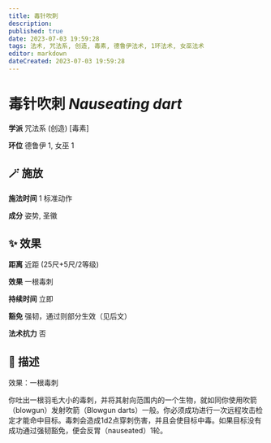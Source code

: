 ```yaml
---
title: 毒针吹刺
description: 
published: true
date: 2023-07-03 19:59:28
tags: 法术, 咒法系, 创造, 毒素, 德鲁伊法术, 1环法术, 女巫法术
editor: markdown
dateCreated: 2023-07-03 19:59:28
---
```


# **毒针吹刺** *Nauseating dart*

**学派** 咒法系 (创造) \[毒素\] 

**环位** 德鲁伊 1, 女巫 1

## 🪄 施放

**施法时间** 1 标准动作

**成分** 姿势, 圣徽

## ✨ 效果  

**距离** 近距 (25尺+5尺/2等级) 

**效果** 一根毒刺 

**持续时间** 立即 

**豁免** 强韧，通过则部分生效（见后文）

**法术抗力** 否

## 📖 描述

效果：一根毒刺

你吐出一根羽毛大小的毒刺，并将其射向范围内的一个生物，就如同你使用吹箭（blowgun）发射吹箭（Blowgun darts）一般。你必须成功进行一次远程攻击检定才能命中目标。毒刺会造成1d2点穿刺伤害，并且会使目标中毒。如果目标没有成功通过强韧豁免，便会反胃（nauseated）1轮。
    